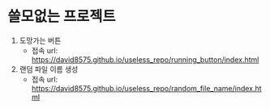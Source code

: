 # 쓸모없는 프로젝트
1. 도망가는 버튼
    - 접속 url: https://david8575.github.io/useless_repo/running_button/index.html
2. 랜덤 파일 이름 생성
    - 접속 url: https://david8575.github.io/useless_repo/random_file_name/index.html